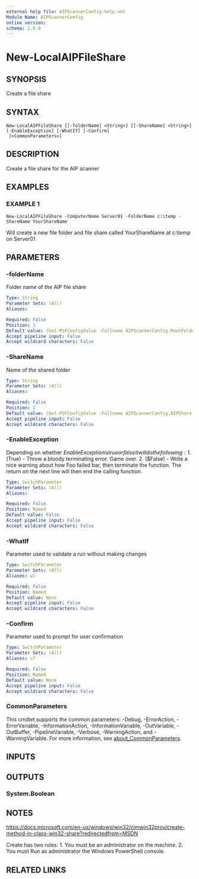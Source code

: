 ```yaml
---
external help file: AIPScannerConfig-help.xml
Module Name: AIPScannerConfig
online version:
schema: 2.0.0
---
```


# New-LocalAIPFileShare

## SYNOPSIS
Create a file share

## SYNTAX

```
New-LocalAIPFileShare [[-folderName] <String>] [[-ShareName] <String>] [-EnableException] [-WhatIf] [-Confirm]
 [<CommonParameters>]
```

## DESCRIPTION
Create a file share for the AIP scanner

## EXAMPLES

### EXAMPLE 1
```
New-LocalAIPFileShare -ComputerName Server01 -FolderName c:\temp -ShareName YourShareName
```

Will create a new file folder and file share called YourShareName at c:\temp on Server01

## PARAMETERS

### -folderName
Folder name of the AIP file share

```yaml
Type: String
Parameter Sets: (All)
Aliases:

Required: False
Position: 1
Default value: (Get-PSFConfigValue -Fullname AIPScannerConfig.RootFolder)
Accept pipeline input: False
Accept wildcard characters: False
```

### -ShareName
Name of the shared folder

```yaml
Type: String
Parameter Sets: (All)
Aliases:

Required: False
Position: 2
Default value: (Get-PSFConfigValue -Fullname AIPScannerConfig.AIPShare)
Accept pipeline input: False
Accept wildcard characters: False
```

### -EnableException
Depending on whether $EnableException is true or false it will do the following:
    1.
($True) - Throw a bloody terminating error.
Game over.
    2.
($False) - Write a nice warning about how Foo failed bar, then terminate the function.
The return on the next line will then end the calling function.

```yaml
Type: SwitchParameter
Parameter Sets: (All)
Aliases:

Required: False
Position: Named
Default value: False
Accept pipeline input: False
Accept wildcard characters: False
```

### -WhatIf
Parameter used to validate a run without making changes

```yaml
Type: SwitchParameter
Parameter Sets: (All)
Aliases: wi

Required: False
Position: Named
Default value: None
Accept pipeline input: False
Accept wildcard characters: False
```

### -Confirm
Parameter used to prompt for user confirmation

```yaml
Type: SwitchParameter
Parameter Sets: (All)
Aliases: cf

Required: False
Position: Named
Default value: None
Accept pipeline input: False
Accept wildcard characters: False
```

### CommonParameters
This cmdlet supports the common parameters: -Debug, -ErrorAction, -ErrorVariable, -InformationAction, -InformationVariable, -OutVariable, -OutBuffer, -PipelineVariable, -Verbose, -WarningAction, and -WarningVariable. For more information, see [about_CommonParameters](http://go.microsoft.com/fwlink/?LinkID=113216).

## INPUTS

## OUTPUTS

### System.Boolean
## NOTES
https://docs.microsoft.com/en-us/windows/win32/cimwin32prov/create-method-in-class-win32-share?redirectedfrom=MSDN

Create has two rules:
    1.
You must be an administrator on the machine.
    2.
You must Run as administrator the Windows PowerShell console.

## RELATED LINKS
